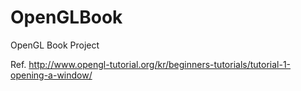 # OpenGLBook
OpenGL Book Project

Ref. http://www.opengl-tutorial.org/kr/beginners-tutorials/tutorial-1-opening-a-window/

